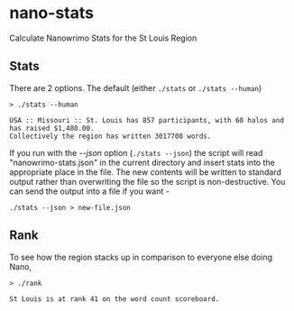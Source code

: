 # nano-stats
Calculate Nanowrimo Stats for the St Louis Region

## Stats
There are 2 options.  The default (either ```./stats``` or ```./stats --human```) 
```
> ./stats --human

USA :: Missouri :: St. Louis has 857 participants, with 60 halos and has raised $1,480.00.  
Collectively the region has written 3017708 words.
```
If you run with the *--json* option (```./stats --json```) the script will read "nanowrimo-stats.json" in the current directory and insert stats into the appropriate place in the file.  The new contents will be written to standard output rather than overwriting the file so the script is non-destructive.  You can send the output into a file if you want - 
```
./stats --json > new-file.json
```

## Rank

To see how the region stacks up in comparison to everyone else doing Nano,
```
> ./rank

St Louis is at rank 41 on the word count scoreboard.
```

